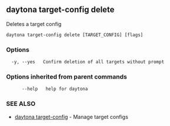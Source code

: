 ## daytona target-config delete

Deletes a target config

```
daytona target-config delete [TARGET_CONFIG] [flags]
```

### Options

```
  -y, --yes   Confirm deletion of all targets without prompt
```

### Options inherited from parent commands

```
      --help   help for daytona
```

### SEE ALSO

* [daytona target-config](daytona_target-config.md)	 - Manage target configs

